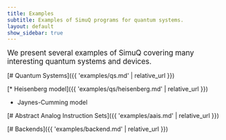 ```yaml
---
title: Examples
subtitle: Examples of SimuQ programs for quantum systems.
layout: default
show_sidebar: true
---
```


<span style="font-size:larger;">
We present several examples of SimuQ covering many interesting quantum systems and devices.
</span>

[# Quantum Systems]({{ 'examples/qs.md' | relative_url }})

[* Heisenberg model]({{ 'examples/qs/heisenberg.md' | relative_url }})
* Jaynes-Cumming model

[# Abstract Analog Instruction Sets]({{ 'examples/aais.md' | relative_url }})

[# Backends]({{ 'examples/backend.md' | relative_url }})

